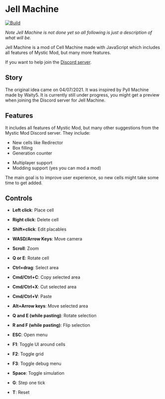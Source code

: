 # Jell Machine
[![Build](https://github.com/blaumeise20/jell-machine/actions/workflows/main.yml/badge.svg?branch=master)](https://github.com/jerbear2008/jell-machine/actions/workflows/main.yml)

*Note Jell Machine is not done yet so all following is just a description of what will be.*

Jell Machine is a mod of Cell Machine made with JavaScript which includes all features of Mystic Mod, but many more features.

If you want to help join the [Discord server](https://discord.gg/4aArDTsPJb).

## Story

The original idea came on 04/07/2021. It was inspired by Pyll Machine made by Waity5. It is currently still under progress, you might get a preview when joining the Discord server for Jell Machine.

## Features

It includes all features of Mystic Mod, but many other suggestions from the Mystic Mod Discord server. They include:

* New cells like Redirector
* Box filling
* Generation counter
<!-- * Very important: loading from and saving into files -->
<!-- * Infinite grid -->
<!-- * Open multiple levels at once -->
* Multiplayer support
* Modding support (yes you can mod a mod)

The main goal is to improve user experience, so new cells might take some time to get added.

## Controls
* **Left click**: Place cell

* **Right click**: Delete cell

* **Shift+click**: Edit placables

* **WASD/Arrow Keys**: Move camera

* **Scroll**: Zoom

* **Q or E**: Rotate cell

* **Ctrl+drag**: Select area

* **Cmd/Ctrl+C**: Copy selected area

* **Cmd/Ctrl+X**: Cut selected area

* **Cmd/Ctrl+V**: Paste

* **Alt+Arrow keys**: Move selected area

* **Q and E (while pasting)**: Rotate selection

* **R and F (while pasting)**: Flip selection

* **ESC**: Open menu

* **F1**: Toggle UI around cells

* **F2**: Toggle grid

* **F3**: Toggle debug menu

* **Space**: Toggle simulation

* **G**: Step one tick

* **T**: Reset
